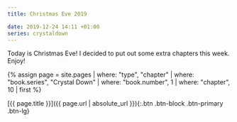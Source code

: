 ```yaml
---
title: Christmas Eve 2019

date: 2019-12-24 14:11 +01:00
series: crystaldown
---
```

Today is Christmas Eve! I decided to put out some extra chapters this week. Enjoy!

{% assign page = site.pages
  | where: "type", "chapter"
  | where: "book.series", "Crystal Down"
  | where: "book.number", 1
  | where: "chapter", 10
  | first %}

[{{ page.title }}]({{ page.url | absolute_url }}){:.btn .btn-block .btn-primary .btn-lg}
<!--more-->
